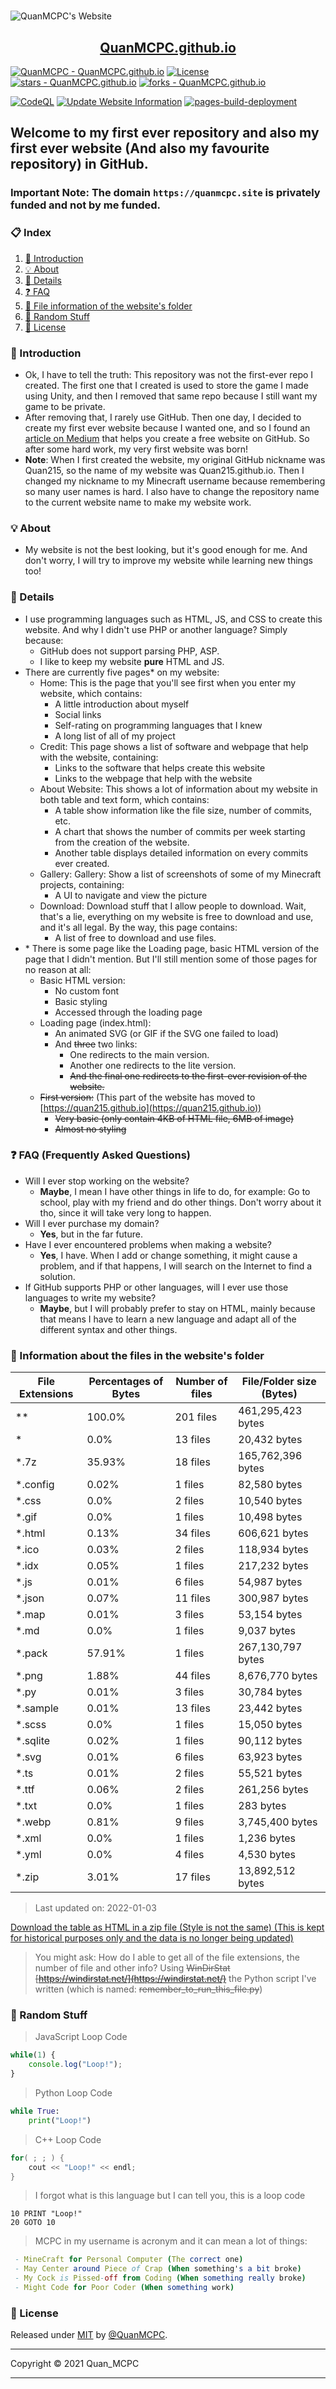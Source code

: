<h1 style="text-align: center"></h1>

![QuanMCPC's Website](https://quanmcpc.github.io/website/image/social_preview.png)

<p align="center">
    <a href="https://quanmcpc.github.io">
        <h2 align="center">QuanMCPC.github.io</h2>
    </a>
</p>

[![QuanMCPC - QuanMCPC.github.io](https://img.shields.io/static/v1?label=QuanMCPC&message=QuanMCPC.github.io&color=red&logo=github)](https://github.com/QuanMCPC/QuanMCPC.github.io)
[![License](https://img.shields.io/badge/License-MIT-red)](#-license)
[![stars - QuanMCPC.github.io](https://img.shields.io/github/stars/QuanMCPC/QuanMCPC.github.io?style=social)](https://github.com/QuanMCPC/QuanMCPC.github.io)
[![forks - QuanMCPC.github.io](https://img.shields.io/github/forks/QuanMCPC/QuanMCPC.github.io?style=social)](https://github.com/QuanMCPC/QuanMCPC.github.io)

[![CodeQL](https://github.com/QuanMCPC/QuanMCPC.github.io/actions/workflows/codeql-analysis.yml/badge.svg)](https://github.com/QuanMCPC/QuanMCPC.github.io/actions/workflows/codeql-analysis.yml)
[![Update Website Information](https://github.com/QuanMCPC/QuanMCPC.github.io/actions/workflows/main.yml/badge.svg)](https://github.com/QuanMCPC/QuanMCPC.github.io/actions/workflows/main.yml)
[![pages-build-deployment](https://github.com/QuanMCPC/QuanMCPC.github.io/actions/workflows/pages/pages-build-deployment/badge.svg)](https://github.com/QuanMCPC/QuanMCPC.github.io/actions/workflows/pages/pages-build-deployment)

## Welcome to my first ever repository and also my first ever website (And also my favourite repository) in GitHub.

### Important Note: The domain `https://quanmcpc.site` is privately funded and not by me funded.

### 📋 Index
1. [📕 Introduction](#-introduction)
2. [💡 About](#-about)
3. [📖 Details](#-details)
4. [❓ FAQ](#-faq-frequently-asked-questions)
5. [📁 File information of the website's folder](#-information-about-the-files-in-the-websites-folder)
6. [👀 Random Stuff](#-random-stuff)
7. [📜 License](#-license)
### 📕 Introduction
* Ok, I have to tell the truth: This repository was not the first-ever repo I created. The first one that I created is used to store the game I made using Unity, and then I removed that same repo because I still want my game to be private.
* After removing that, I rarely use GitHub. Then one day, I decided to create my first ever website because I wanted one, and so I found an [article on Medium](https://medium.com/@svinkle/publish-and-share-your-own-website-for-free-with-github-2eff049a1cb5) that helps you create a free website on GitHub. So after some hard work, my very first website was born!
* **Note**: When I first created the website, my original GitHub nickname was Quan215, so the name of my website was Quan215.github.io. Then I changed my nickname to my Minecraft username because remembering so many user names is hard. I also have to change the repository name to the current website name to make my website work.
### 💡 About
- My website is not the best looking, but it's good enough for me. And don't worry, I will try to improve my website while learning new things too!
### 📖 Details
- I use programming languages such as HTML, JS, and CSS to create this website. And why I didn't use PHP or another language? Simply because:
    - GitHub does not support parsing PHP, ASP.
    - I like to keep my website **pure** HTML and JS.
- There are currently five pages* on my website:
    - Home: This is the page that you'll see first when you enter my website, which contains:
        - A little introduction about myself
        - Social links
        - Self-rating on programming languages that I knew
        - A long list of all of my project
    - Credit: This page shows a list of software and webpage that help with the website, containing:
        - Links to the software that helps create this website
        - Links to the webpage that help with the website
    - About Website: This shows a lot of information about my website in both table and text form, which contains:
        - A table show information like the file size, number of commits, etc.
        - A chart that shows the number of commits per week starting from the creation of the website.
        - Another table displays detailed information on every commits ever created.
    - Gallery: Gallery: Show a list of screenshots of some of my Minecraft projects, containing:
        - A UI to navigate and view the picture
    - Download: Download stuff that I allow people to download. Wait, that's a lie, everything on my website is free to download and use, and it's all legal. By the way, this page contains:
        - A list of free to download and use files.
- \* There is some page like the Loading page, basic HTML version of the page that I didn't mention. But I'll still mention some of those pages for no reason at all:
    - Basic HTML version:
        - No custom font
        - Basic styling
        - Accessed through the loading page
    - Loading page (index.html):
        - An animated SVG (or GIF if the SVG one failed to load)
        - And ~~three~~ two links:
            - One redirects to the main version.
            - Another one redirects to the lite version.
            - ~~And the final one redirects to the first-ever revision of the website.~~
    - ~~First version:~~ (This part of the website has moved to [https://quan215.github.io](https://quan215.github.io))
        - ~~Very basic (only contain 4KB of HTML file, 6MB of image)~~
        - ~~Almost no styling~~
### ❓ FAQ (Frequently Asked Questions)
- Will I ever stop working on the website?
    - **Maybe**, I mean I have other things in life to do, for example: Go to school, play with my friend and do other things. Don't worry about it tho, since it will take very long to happen.
- Will I ever purchase my domain?
    - **Yes**, but in the far future.
- Have I ever encountered problems when making a website?
    - **Yes**, I have. When I add or change something, it might cause a problem, and if that happens, I will search on the Internet to find a solution.
- If GitHub supports PHP or other languages, will I ever use those languages to write my website?
    - **Maybe**, but I will probably prefer to stay on HTML, mainly because that means I have to learn a new language and adapt all of the different syntax and other things.
### 📁 Information about the files in the website's folder
<!--python_data_start-->
File Extensions | Percentages of Bytes | Number of files | File/Folder size (Bytes)
----------------|--------------------- |-----------------|--------------------------
\** | 100.0% | 201 files | 461,295,423 bytes
\* | 0.0% | 13 files | 20,432 bytes
\*.7z | 35.93% | 18 files | 165,762,396 bytes
\*.config | 0.02% | 1 files | 82,580 bytes
\*.css | 0.0% | 2 files | 10,540 bytes
\*.gif | 0.0% | 1 files | 10,498 bytes
\*.html | 0.13% | 34 files | 606,621 bytes
\*.ico | 0.03% | 2 files | 118,934 bytes
\*.idx | 0.05% | 1 files | 217,232 bytes
\*.js | 0.01% | 6 files | 54,987 bytes
\*.json | 0.07% | 11 files | 300,987 bytes
\*.map | 0.01% | 3 files | 53,154 bytes
\*.md | 0.0% | 1 files | 9,037 bytes
\*.pack | 57.91% | 1 files | 267,130,797 bytes
\*.png | 1.88% | 44 files | 8,676,770 bytes
\*.py | 0.01% | 3 files | 30,784 bytes
\*.sample | 0.01% | 13 files | 23,442 bytes
\*.scss | 0.0% | 1 files | 15,050 bytes
\*.sqlite | 0.02% | 1 files | 90,112 bytes
\*.svg | 0.01% | 6 files | 63,923 bytes
\*.ts | 0.01% | 2 files | 55,521 bytes
\*.ttf | 0.06% | 2 files | 261,256 bytes
\*.txt | 0.0% | 1 files | 283 bytes
\*.webp | 0.81% | 9 files | 3,745,400 bytes
\*.xml | 0.0% | 1 files | 1,236 bytes
\*.yml | 0.0% | 4 files | 4,530 bytes
\*.zip | 3.01% | 17 files | 13,892,512 bytes
> Last updated on: 2022-01-03
<!--python_data_stop-->
[Download the table as HTML in a zip file (Style is not the same) (This is kept for historical purposes only and the data is no longer being updated)](https://drive.google.com/u/0/uc?id=1nvijtp61EX7gtisnjHCAEBkfgQKs-zTh&export=download)
> You might ask: How do I able to get all of the file extensions, the number of file and other info?
> Using ~~WinDirStat [https://windirstat.net/](https://windirstat.net/)~~ the Python script I've written (which is named: ~~remember_to_run_this_file.py~~)
### 👀 Random Stuff
> JavaScript Loop Code
```JavaScript
while(1) {
    console.log("Loop!");
}
```
> Python Loop Code
```Python
while True:
    print("Loop!")
```
> C++ Loop Code
```c++
for( ; ; ) {
    cout << "Loop!" << endl;
}
```
> I forgot what is this language but I can tell you, this is a loop code
```basic
10 PRINT "Loop!"
20 GOTO 10
```
> MCPC in my username is acronym and it can mean a lot of things:
```nim
 - MineCraft for Personal Computer (The correct one)
 - May Center around Piece of Crap (When something's a bit broke)
 - My Cock is Pissed-off from Coding (When something really broke)
 - Might Code for Poor Coder (When something work)
```
### 📜 License
Released under [MIT](/LICENSE) by [@QuanMCPC](https://github.com/QuanMCPC).
***
Copyright &copy; 2021 Quan_MCPC
***
